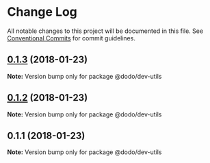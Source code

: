 # Change Log

All notable changes to this project will be documented in this file.
See [Conventional Commits](https://conventionalcommits.org) for commit guidelines.

<a name="0.1.3"></a>
## [0.1.3](/compare/@dodo/dev-utils@0.1.2...@dodo/dev-utils@0.1.3) (2018-01-23)




**Note:** Version bump only for package @dodo/dev-utils

<a name="0.1.2"></a>
## [0.1.2](/compare/@dodo/dev-utils@0.1.1...@dodo/dev-utils@0.1.2) (2018-01-23)




**Note:** Version bump only for package @dodo/dev-utils

<a name="0.1.1"></a>
## 0.1.1 (2018-01-23)




**Note:** Version bump only for package @dodo/dev-utils
